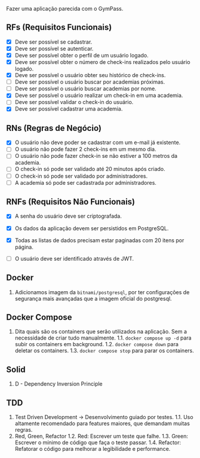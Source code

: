 Fazer uma aplicação parecida com o GymPass.

## RFs (Requisitos Funcionais)
- [X] Deve ser possível se cadastrar.
- [X] Deve ser possível se autenticar.
- [X] Deve ser possível obter o perfil de um usuário logado.
- [x] Deve ser possível obter o número de check-ins realizados pelo usuário logado.
- [x] Deve ser possível o usuário obter seu histórico de check-ins.
- [ ] Deve ser possível o usuário buscar por academias próximas.
- [ ] Deve ser possível o usuário buscar academias por nome.
- [x] Deve ser possível o usuário realizar um check-in em uma academia.
- [ ] Deve ser possível validar o check-in do usuário.
- [X] Deve ser possível cadastrar uma academia.

## RNs (Regras de Negócio)
- [X] O usuário não deve poder se cadastrar com um e-mail já existente.
- [ ] O usuário não pode fazer 2 check-ins em um mesmo dia.
- [ ] O usuário não pode fazer check-in se não estiver a 100 metros da academia.
- [ ] O check-in só pode ser validado até 20 minutos após criado.
- [ ] O check-in só pode ser validado por administradores.
- [ ] A academia só pode ser cadastrada por administradores.

## RNFs (Requisitos Não Funcionais)
- [X] A senha do usuário deve ser criptografada.
- [X] Os dados da aplicação devem ser persistidos em PostgreSQL.
- [X] Todas as listas de dados precisam estar paginadas com 20 itens por página.
- [ ] O usuário deve ser identificado através de JWT.


## Docker
1. Adicionamos imagem da `bitnami/postgresql`, por ter configurações de segurança mais avançadas que a imagem oficial do postgresql.

## Docker Compose
1. Dita quais são os containers que serão utilizados na aplicação. Sem a necessidade de criar tudo manualmente.
1.1. `docker compose up -d` para subir os containers em background.
1.2. `docker compose down` para deletar os containers.
1.3. `docker compose stop` para parar os containers.

## Solid
1. D - Dependency Inversion Principle

## TDD
1. Test Driven Development -> Desenvolvimento guiado por testes.
1.1. Uso altamente recomendado para features maiores, que demandam muitas regras.
2. Red, Green, Refactor
1.2. Red: Escrever um teste que falhe.
1.3. Green: Escrever o mínimo de código que faça o teste passar.
1.4. Refactor: Refatorar o código para melhorar a legibilidade e performance.